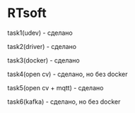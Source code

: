 # RTsoft

task1(udev) - сделано

task2(driver) - сделано

task3(docker) - сделано

task4(open cv) - сделано, но без docker

task5(open cv + mqtt) - сделано

task6(kafka) - сделано, но без docker
